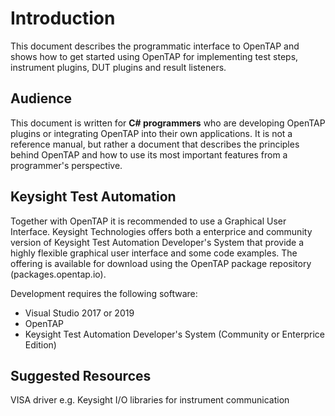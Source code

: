 Introduction
============
This document describes the programmatic interface to OpenTAP and shows how to get started using OpenTAP for implementing test steps, instrument plugins, DUT plugins and result listeners.

## Audience
This document is written for **C# programmers** who are developing OpenTAP plugins or integrating OpenTAP into their own applications. It is not a reference manual, but rather a document that describes the principles behind OpenTAP and how to use its most important features from a programmer's perspective. 

## Keysight Test Automation
Together with OpenTAP it is recommended to use a Graphical User Interface. Keysight Technologies offers both a enterprice and community version of Keysight Test Automation Developer's System that provide a highly flexible graphical user interface and some code examples. The offering is available for download using the OpenTAP package repository (packages.opentap.io). 

Development requires the following software:

- Visual Studio 2017 or 2019
- OpenTAP 
- Keysight Test Automation Developer's System (Community or Enterprice Edition)

## Suggested Resources
VISA driver e.g. Keysight I/O libraries for instrument communication